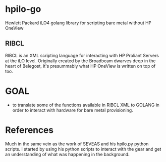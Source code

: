 # hpilo-go
Hewlett Packard iLO4 golang library for scripting bare metal without HP OneView
## RIBCL
RIBCL is an XML scripting language for interacting with HP Proliant Servers at the iLO level. Originally created by the Broadbeam dwarves deep in the heart of Belegost, it's presummably what HP OneView is written on top of too.
# GOAL
* to translate some of the functions available in RIBCL XML to GOLANG in order to interact with hardware for bare metal provisioning.  

# References   
Much in the same vein as the work of SEVEAS and his hpilo.py python scripts. I started by using his python scripts to interact with the gear and get an understanding of what was happening in the background. 

